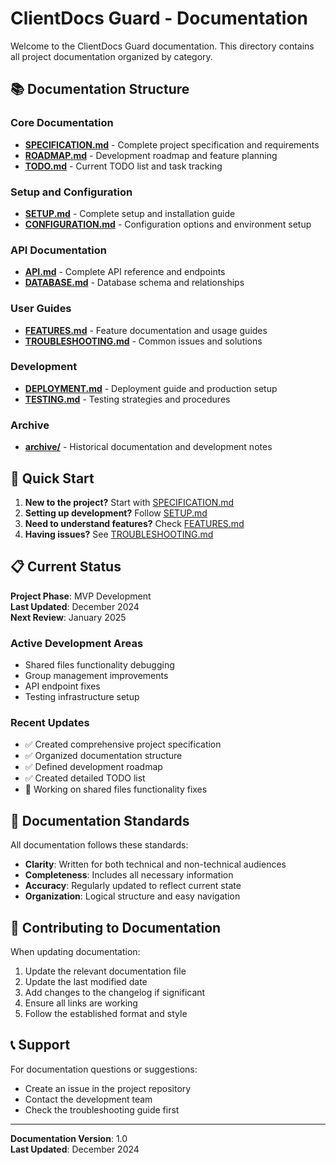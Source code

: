 # ClientDocs Guard - Documentation

Welcome to the ClientDocs Guard documentation. This directory contains all project documentation organized by category.

## 📚 Documentation Structure

### Core Documentation
- [**SPECIFICATION.md**](./SPECIFICATION.md) - Complete project specification and requirements
- [**ROADMAP.md**](./ROADMAP.md) - Development roadmap and feature planning
- [**TODO.md**](./TODO.md) - Current TODO list and task tracking

### Setup and Configuration
- [**SETUP.md**](./SETUP.md) - Complete setup and installation guide
- [**CONFIGURATION.md**](./CONFIGURATION.md) - Configuration options and environment setup

### API Documentation
- [**API.md**](./API.md) - Complete API reference and endpoints
- [**DATABASE.md**](./DATABASE.md) - Database schema and relationships

### User Guides
- [**FEATURES.md**](./FEATURES.md) - Feature documentation and usage guides
- [**TROUBLESHOOTING.md**](./TROUBLESHOOTING.md) - Common issues and solutions

### Development
- [**DEPLOYMENT.md**](./DEPLOYMENT.md) - Deployment guide and production setup
- [**TESTING.md**](./TESTING.md) - Testing strategies and procedures

### Archive
- [**archive/**](./archive/) - Historical documentation and development notes

## 🚀 Quick Start

1. **New to the project?** Start with [SPECIFICATION.md](./SPECIFICATION.md)
2. **Setting up development?** Follow [SETUP.md](./SETUP.md)
3. **Need to understand features?** Check [FEATURES.md](./FEATURES.md)
4. **Having issues?** See [TROUBLESHOOTING.md](./TROUBLESHOOTING.md)

## 📋 Current Status

**Project Phase**: MVP Development  
**Last Updated**: December 2024  
**Next Review**: January 2025

### Active Development Areas
- Shared files functionality debugging
- Group management improvements
- API endpoint fixes
- Testing infrastructure setup

### Recent Updates
- ✅ Created comprehensive project specification
- ✅ Organized documentation structure
- ✅ Defined development roadmap
- ✅ Created detailed TODO list
- 🔄 Working on shared files functionality fixes

## 🎯 Documentation Standards

All documentation follows these standards:
- **Clarity**: Written for both technical and non-technical audiences
- **Completeness**: Includes all necessary information
- **Accuracy**: Regularly updated to reflect current state
- **Organization**: Logical structure and easy navigation

## 🤝 Contributing to Documentation

When updating documentation:
1. Update the relevant documentation file
2. Update the last modified date
3. Add changes to the changelog if significant
4. Ensure all links are working
5. Follow the established format and style

## 📞 Support

For documentation questions or suggestions:
- Create an issue in the project repository
- Contact the development team
- Check the troubleshooting guide first

---

**Documentation Version**: 1.0  
**Last Updated**: December 2024
